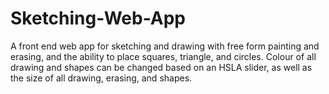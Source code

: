 # Sketching-Web-App
A front end web app for sketching and drawing with free form painting and erasing, and the ability to place squares, triangle, and circles. Colour of all drawing and shapes can be changed based on an HSLA slider, as well as the size of all drawing, erasing, and shapes.
